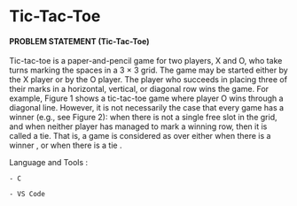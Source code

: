 # Tic-Tac-Toe
#### PROBLEM STATEMENT (Tic-Tac-Toe)

Tic-tac-toe is a paper-and-pencil game for two players, X and O, who take turns marking the spaces in a 3 × 3 grid. The game may be started either by the X player or by the O player. The player who
succeeds in placing three of their marks in a horizontal, vertical, or diagonal row wins the game. For example, Figure 1 shows a tic-tac-toe game where player O wins through a diagonal line. However,
it is not necessarily the case that every game has a winner (e.g., see Figure 2): when there is not a single free slot in the grid, and when neither player has managed to mark a winning row, then it is
called a tie. That is, a game is considered as over either when there is a winner , or when there is a tie .

Language and Tools : 
	
	- C
	
	- VS Code
	
